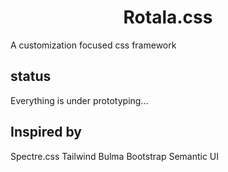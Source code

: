 <h1 style="text-align: center;">Rotala.css</h1>
A customization focused css framework

## status
Everything is under prototyping...

## Inspired by
Spectre.css
Tailwind
Bulma
Bootstrap
Semantic UI